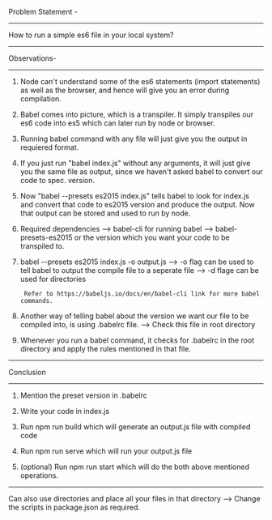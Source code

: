 
Problem Statement -

----------------------------------------------------------------------------------------

How to run a simple es6 file in your local system?

-----------------------------------------------------------------------------------------

Observations-

-----------------------------------------------------------------------------------------

1. Node can't understand some of the es6 statements (import statements) as well as the browser, and hence will give you an error during compilation.

2. Babel comes into picture, which is a transpiler. It simply transpiles our es6 code into es5 which can later run by node or browser.

3. Running babel command with any file will just give you the output in requiered format.

4. If you just run "babel index.js" without any arguments, it will just give you the same file as output, since we haven't asked babel to convert our code to spec. version.

5. Now "babel --presets es2015 index.js" tells babel to look for index.js and convert that code to es2015 version and produce the output. Now that output can be stored and used to run by node.

6. Required dependencies --> babel-cli for running babel
                         --> babel-presets-es2015 or the version which you want your code to be transpiled to.

7. babel --presets es2015 index.js -o output.js --> -o flag can be used to tell babel to output the compile file to a seperate file
                                                --> -d flage can be used for directories

        Refer to https://babeljs.io/docs/en/babel-cli link for more babel commands.

8. Another way of telling babel about the version we want our file to be compiled into, is using .babelrc file. --> Check this file in root directory

9. Whenever you run a babel command, it checks for .babelrc in the root directory and apply the rules mentioned in that file.

------------------------------------------------------------------------------------------------

Conclusion

-------------------------------------------------------------------------------------------------

1. Mention the preset version in .babelrc

2. Write your code in index.js

3. Run npm run build which will generate an output.js file with compiled code

4. Run npm run serve which will run your output.js file

5. (optional) Run npm run start which will do the both above mentioned operations.

-----------------------------------------------------------------------------------------------------------------------------

Can also use directories and place all your files in that directory --> Change the scripts in package.json as required.

